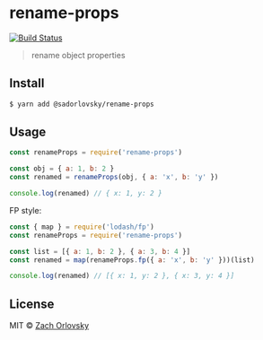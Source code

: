 # rename-props

[![Build Status](https://travis-ci.org/sadorlovsky/rename-props.svg?branch=master)](https://travis-ci.org/sadorlovsky/rename-props)

> rename object properties

## Install

```bash
$ yarn add @sadorlovsky/rename-props
```

## Usage

```js
const renameProps = require('rename-props')

const obj = { a: 1, b: 2 }
const renamed = renameProps(obj, { a: 'x', b: 'y' })

console.log(renamed) // { x: 1, y: 2 }
```
FP style:

```js
const { map } = require('lodash/fp')
const renameProps = require('rename-props')

const list = [{ a: 1, b: 2 }, { a: 3, b: 4 }]
const renamed = map(renameProps.fp({ a: 'x', b: 'y' }))(list)

console.log(renamed) // [{ x: 1, y: 2 }, { x: 3, y: 4 }]
```

## License

MIT © [Zach Orlovsky](https://orlovsky.rocks)
